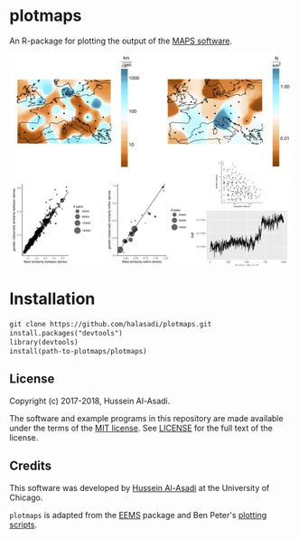 # plotmaps

An R-package for plotting the output of the [MAPS software](https://github.com/halasadi/MAPS).


![Example output using plotmaps](plotmaps.jpg)

# Installation

```
git clone https://github.com/halasadi/plotmaps.git
install.packages("devtools")
library(devtools)
install(path-to-plotmaps/plotmaps)
```

## License

Copyright (c) 2017-2018, Hussein Al-Asadi.

The software and example programs in this repository are made
available under the terms of the
[MIT license](https://opensource.org/licenses/mit-license.html).
See [LICENSE](LICENSE) for the full text of the license.

## Credits

This software was developed by
[Hussein Al-Asadi](https://github.com/halasadi) at the University of
Chicago.

`plotmaps` is adapted from the [EEMS](https://github.com/dipetkov/eems/tree/master/plotting) package and Ben Peter's [plotting scripts](https://github.com/BenjaminPeter/eems-around-the-world-draft/tree/master/scripts).

